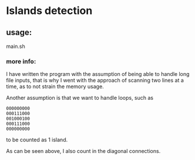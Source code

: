 # Islands detection
## usage: 
main.sh <filepath>
### more info:
I have written the program with the assumption of being able to handle long file inputs, that is why I went with the approach of 
scanning two lines at a time, as to not strain the memory usage. 

Another assumption is that we want to handle loops, such as

```
000000000
000111000
001000100
000111000
000000000
```

to be counted as 1 island.

As can be seen above, I also count in the diagonal connections.

